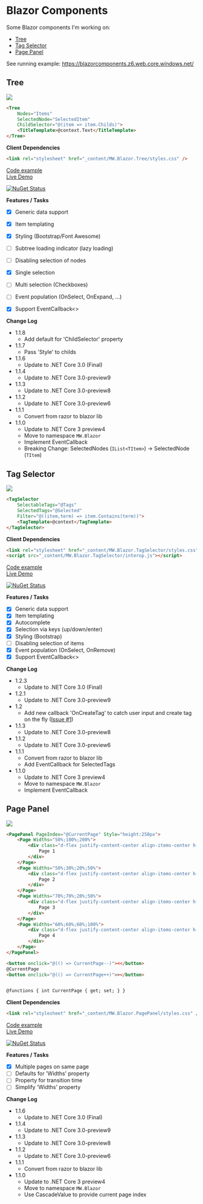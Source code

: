 # Blazor Components

Some Blazor components I'm working on:
- [Tree](#tree)
- [Tag Selector](#tagselector)
- [Page Panel](#pagepanel)

<!--![Build status](https://hdsonix.visualstudio.com/Blazor%20Components/_apis/build/status/Blazor%20Components-ASP.NET%20Core-CI)-->


See running example: https://blazorcomponents.z6.web.core.windows.net/

## <a name="tree"></a>Tree

![](https://raw.githubusercontent.com/mwinkler/Blazor.Components/master/doc/tree.png)

```html
<Tree 
    Nodes="Items" 
    SelectedNode="SelectedItem" 
    ChildSelector="@(item => item.Childs)">
    <TitleTemplate>@context.Text</TitleTemplate>
</Tree>
```

**Client Dependencies**
```html
<link rel="stylesheet" href="_content/MW.Blazor.Tree/styles.css" />
```

[Code example](https://github.com/mwinkler/Blazor.Components/blob/master/example/ComponentsDemo/TreeSample.razor)  
[Live Demo](https://blazorcomponents.z6.web.core.windows.net)  

[![NuGet Status](https://img.shields.io/nuget/v/MW.Blazor.Tree.svg?style=flat&max-age=86400)](https://www.nuget.org/packages/MW.Blazor.Tree/)


**Features / Tasks**
- [x] Generic data support
- [x] Item templating
- [x] Styling (Bootstrap/Font Awesome)
- [ ] Subtree loading indicator (lazy loading)
- [ ] Disabling selection of nodes
- [x] Single selection
- [ ] Multi selection (Checkboxes)
- [ ] Event population (OnSelect, OnExpand, ...)
- [x] Support EventCallback<>


**Change Log**
- 1.1.8
  - Add default for 'ChildSelector' property
- 1.1.7
  - Pass 'Style' to childs
- 1.1.6
  - Update to .NET Core 3.0 (Final)
- 1.1.4
  - Update to .NET Core 3.0-preview9
- 1.1.3
  - Update to .NET Core 3.0-preview8
- 1.1.2
  - Update to .NET Core 3.0-preview6
- 1.1.1
  - Convert from razor to blazor lib
- 1.1.0
  - Update to .NET Core 3 preview4
  - Move to namespace ```MW.Blazor```
  - Implement EventCallback
  - Breaking Change: SelectedNodes (```IList<TItem>```) -> SelectedNode (```TItem```)

## <a name="tagselector"></a>Tag Selector

![](https://raw.githubusercontent.com/mwinkler/Blazor.Components/master/doc/tag-selector.gif)

```html
<TagSelector 
    SelectableTags="@Tags" 
    SelectedTags="@Selected" 
    Filter="@((item,term) => item.Contains(term))">
    <TagTemplate>@context</TagTemplate>
</TagSelector>
```
**Client Dependencies**
```html
<link rel="stylesheet" href="_content/MW.Blazor.TagSelector/styles.css" />
<script src="_content/MW.Blazor.TagSelector/interop.js"></script>
```
[Code example](https://github.com/mwinkler/Blazor.Components/blob/master/example/ComponentsDemo/TagSelectorSample.razor)  
[Live Demo](https://blazorcomponents.z6.web.core.windows.net)  

[![NuGet Status](https://img.shields.io/nuget/v/MW.Blazor.TagSelector.svg?style=flat&max-age=86400)](https://www.nuget.org/packages/MW.Blazor.TagSelector/)

**Features / Tasks**
- [x] Generic data support
- [x] Item templating
- [x] Autocomplete
- [x] Selection via keys (up/down/enter)
- [x] Styling (Bootstrap)
- [ ] Disabling selection of items
- [x] Event population (OnSelect, OnRemove)
- [x] Support EventCallback<>

**Change Log**
- 1.2.3
  - Update to .NET Core 3.0 (Final)
- 1.2.1
  - Update to .NET Core 3.0-preview9
- 1.2
  - Add new callback 'OnCreateTag' to catch user input and create tag on the fly ([Issue #1](https://github.com/mwinkler/Blazor.Components/issues/1))
- 1.1.3
  - Update to .NET Core 3.0-preview8
- 1.1.2
  - Update to .NET Core 3.0-preview6
- 1.1.1
  - Convert from razor to blazor lib
  - Add EventCallback for SelectedTags
- 1.1.0
  - Update to .NET Core 3 preview4
  - Move to namespace ```MW.Blazor```
  - Implement EventCallback

## <a name="pagepanel"></a>Page Panel

![](https://raw.githubusercontent.com/mwinkler/Blazor.Components/master/doc/page-panel.gif)

```html
<PagePanel PageIndex="@CurrentPage" Style="height:250px">
    <Page Widths="50%;100%;200%">
        <div class="d-flex justify-content-center align-items-center h-100 text-white h4" style="background:#00ff90">
            Page 1
        </div>
    </Page>
    <Page Widths="50%;30%;20%;50%">
        <div class="d-flex justify-content-center align-items-center h-100 text-white h4" style="background:#1596c7">
            Page 2
        </div>
    </Page>
    <Page Widths="70%;70%;20%;50%">
        <div class="d-flex justify-content-center align-items-center h-100 text-white h4" style="background:#b823be">
            Page 3
        </div>
    </Page>
    <Page Widths="60%;60%;60%;100%">
        <div class="d-flex justify-content-center align-items-center h-100 text-white h4" style="background:#ff6a00">
            Page 4
        </div>
    </Page>
</PagePanel>

<button onclick="@(() => CurrentPage--)"><</button>
@CurrentPage
<button onclick="@(() => CurrentPage++)">></button>


@functions { int CurrentPage { get; set; } }
```

**Client Dependencies**
```html
<link rel="stylesheet" href="_content/MW.Blazor.PagePanel/styles.css" />
```
[Code example](https://github.com/mwinkler/Blazor.Components/blob/master/example/ComponentsDemo/PagePanelSample.razor)  
[Live Demo](https://blazorcomponents.z6.web.core.windows.net)  

[![NuGet Status](https://img.shields.io/nuget/v/MW.Blazor.PagePanel.svg?style=flat&max-age=86400)](https://www.nuget.org/packages/MW.Blazor.PagePanel/)

**Features / Tasks**
- [x] Multiple pages on same page
- [ ] Defaults for 'Widths' property
- [ ] Property for transition time
- [ ] Simplify 'Widths' property

**Change Log**
- 1.1.6
  - Update to .NET Core 3.0 (Final)
- 1.1.4
  - Update to .NET Core 3.0-preview9
- 1.1.3
  - Update to .NET Core 3.0-preview8
- 1.1.2
  - Update to .NET Core 3.0-preview6
- 1.1.1
  - Convert from razor to blazor lib
- 1.1.0
  - Update to .NET Core 3 preview4
  - Move to namespace ```MW.Blazor```
  - Use CascadeValue to provide current page index
